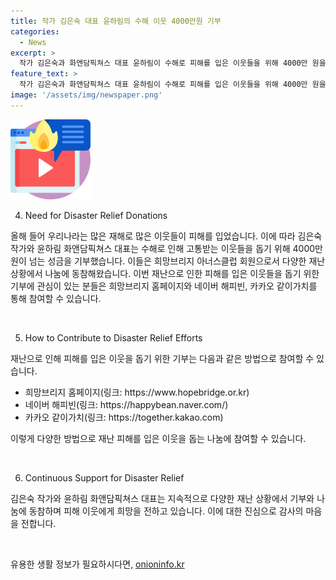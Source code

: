 ```yaml
---
title: 작가 김은숙 대표 윤하림의 수해 이웃 4000만원 기부
categories:
  - News
excerpt: >
  작가 김은숙과 화앤담픽쳐스 대표 윤하림이 수해로 피해를 입은 이웃들을 위해 4000만 원을 기부하며 따뜻한 나눔을 실천했다. 이들은 희망브리지 아너스클럽 회원으로, 재난 발생 시 항상 나눔에 동참해왔다. 특히 아동보육시설 아이들에게 희망을 전하며 소외계층에도 관심을 기울이고 있다. 희망브리지 회장은 이들의 피해 이웃들을 위한 관심에 감사하며, 이재민의 빠른 회복을 위해 최선을 다하겠다고 밝혔다. 관련 기부는 희망브리지 홈페이지와 온라인 모금 플랫폼을 통해 참여할 수 있다.
feature_text: >
  작가 김은숙과 화앤담픽쳐스 대표 윤하림이 수해로 피해를 입은 이웃들을 위해 4000만 원을 기부하며 따뜻한 나눔을 실천했다. 이들은 희망브리지 아너스클럽 회원으로, 재난 발생 시 항상 나눔에 동참해왔다. 특히 아동보육시설 아이들에게 희망을 전하며 소외계층에도 관심을 기울이고 있다. 희망브리지 회장은 이들의 피해 이웃들을 위한 관심에 감사하며, 이재민의 빠른 회복을 위해 최선을 다하겠다고 밝혔다. 관련 기부는 희망브리지 홈페이지와 온라인 모금 플랫폼을 통해 참여할 수 있다.
image: '/assets/img/newspaper.png'
---
```


<p><img src="/assets/img/news.png" alt="rentncar 속보" /></p>

<ol start="4">
<li>Need for Disaster Relief Donations</li>
</ol>

<p>올해 들어 우리나라는 많은 재해로 많은 이웃들이 피해를 입었습니다. 이에 따라 김은숙 작가와 윤하림 화앤담픽쳐스 대표는 수해로 인해 고통받는 이웃들을 돕기 위해 4000만 원이 넘는 성금을 기부했습니다. 이들은 희망브리지 아너스클럽 회원으로서 다양한 재난 상황에서 나눔에 동참해왔습니다. 이번 재난으로 인한 피해를 입은 이웃들을 돕기 위한 기부에 관심이 있는 분들은 희망브리지 홈페이지와 네이버 해피빈, 카카오 같이가치를 통해 참여할 수 있습니다. </p>

<p data-ke-size="size16">&nbsp;</p>

<ol start="5">
<li>How to Contribute to Disaster Relief Efforts</li>
</ol>

<p>재난으로 인해 피해를 입은 이웃을 돕기 위한 기부는 다음과 같은 방법으로 참여할 수 있습니다.</p>

<ul>
<li>희망브리지 홈페이지(링크: https://www.hopebridge.or.kr)</li>
<li>네이버 해피빈(링크: https://happybean.naver.com/)</li>
<li>카카오 같이가치(링크: https://together.kakao.com)</li>
</ul>

<p>이렇게 다양한 방법으로 재난 피해를 입은 이웃을 돕는 나눔에 참여할 수 있습니다. </p>

<p data-ke-size="size16">&nbsp;</p>

<ol start="6">
<li>Continuous Support for Disaster Relief</li>
</ol>

<p>김은숙 작가와 윤하림 화앤담픽쳐스 대표는 지속적으로 다양한 재난 상황에서 기부와 나눔에 동참하며 피해 이웃에게 희망을 전하고 있습니다. 이에 대한 진심으로 감사의 마음을 전합니다.</p>

<p data-ke-size="size16">&nbsp;</p>
유용한 생활 정보가 필요하시다면, <a href="https://onioninfo.kr" rel="dofollow">onioninfo.kr</a>


